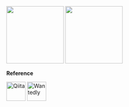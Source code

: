 <p>
  <img src="https://github-readme-stats.vercel.app/api?username=fnaoto&show_icons=true" height="150">
  <img src="https://github-readme-stats.vercel.app/api/top-langs/?username=fnaoto&layout=compact" height="150">
</p>

**Reference**

<p>
  <a href="https://qiita.com/fnaoto"><img src="https://qiita-image-store.s3.amazonaws.com/0/45617/015bd058-7ea0-e6a5-b9cb-36a4fb38e59c.png" width="50" height="50" alt="Qiita"></a>
  <a href="https://www.wantedly.com/users/47203885"><img src="https://d1dlw0u96vqtxd.cloudfront.net/images/home/brand_assets/mark-wantedly@2x.png" width="50" height="50" alt="Wantedly"></a>
</p>
